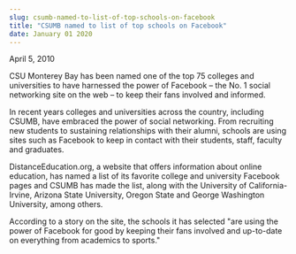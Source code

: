 ```yaml
---
slug: csumb-named-to-list-of-top-schools-on-facebook
title: "CSUMB named to list of top schools on Facebook"
date: January 01 2020
---
```


<p>April 5, 2010
</p><p>CSU Monterey Bay has been named one of the top 75 colleges and universities to have harnessed the power of Facebook – the No. 1 social networking site on the web – to keep their fans involved and informed.
</p><p>In recent years colleges and universities across the country, including CSUMB, have embraced the power of social networking. From recruiting new students to sustaining relationships with their alumni, schools are using sites such as Facebook to keep in contact with their students, staff, faculty and graduates.
</p><p>DistanceEducation.org, a website that offers information about online education, has named a list of its favorite college and university Facebook pages and CSUMB has made the list, along with the University of California-Irvine, Arizona State University, Oregon State and George Washington University, among others.
</p><p>According to a story on the site, the schools it has selected "are using the power of Facebook for good by keeping their fans involved and up-to-date on everything from academics to sports."
</p><p> 
</p>
